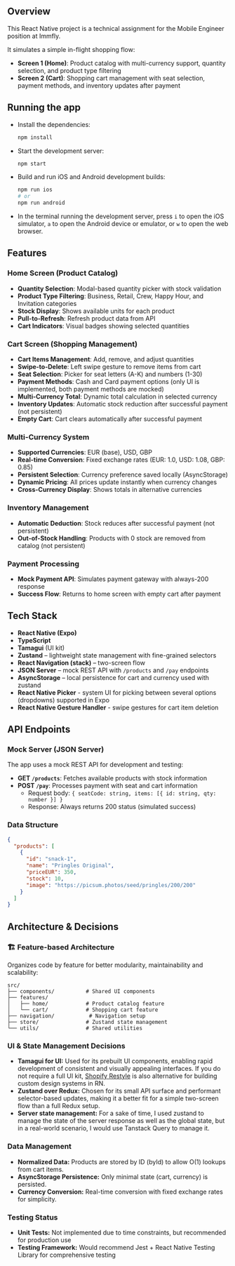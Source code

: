 ## Overview

This React Native project is a technical assignment for the Mobile Engineer position at Immfly.

It simulates a simple in-flight shopping flow:

- **Screen 1 (Home)**: Product catalog with multi-currency support, quantity selection, and product type filtering
- **Screen 2 (Cart)**: Shopping cart management with seat selection, payment methods, and inventory updates after payment

## Running the app

- Install the dependencies:

  ```sh
  npm install
  ```

- Start the development server:

  ```sh
  npm start
  ```

- Build and run iOS and Android development builds:

  ```sh
  npm run ios
  # or
  npm run android
  ```

- In the terminal running the development server, press `i` to open the iOS simulator, `a` to open the Android device or emulator, or `w` to open the web browser.

## Features

### Home Screen (Product Catalog)

- **Quantity Selection**: Modal-based quantity picker with stock validation
- **Product Type Filtering**: Business, Retail, Crew, Happy Hour, and Invitation categories
- **Stock Display**: Shows available units for each product
- **Pull-to-Refresh**: Refresh product data from API
- **Cart Indicators**: Visual badges showing selected quantities

### Cart Screen (Shopping Management)

- **Cart Items Management**: Add, remove, and adjust quantities
- **Swipe-to-Delete**: Left swipe gesture to remove items from cart
- **Seat Selection**: Picker for seat letters (A-K) and numbers (1-30)
- **Payment Methods**: Cash and Card payment options (only UI is implemented, both payment methods are mocked)
- **Multi-Currency Total**: Dynamic total calculation in selected currency
- **Inventory Updates**: Automatic stock reduction after successful payment (not persistent)
- **Empty Cart**: Cart clears automatically after successful payment

### Multi-Currency System

- **Supported Currencies**: EUR (base), USD, GBP
- **Real-time Conversion**: Fixed exchange rates (EUR: 1.0, USD: 1.08, GBP: 0.85)
- **Persistent Selection**: Currency preference saved locally (AsyncStorage)
- **Dynamic Pricing**: All prices update instantly when currency changes
- **Cross-Currency Display**: Shows totals in alternative currencies

### Inventory Management

- **Automatic Deduction**: Stock reduces after successful payment (not persistent)
- **Out-of-Stock Handling**: Products with 0 stock are removed from catalog (not persistent)

### Payment Processing

- **Mock Payment API**: Simulates payment gateway with always-200 response
- **Success Flow**: Returns to home screen with empty cart after payment

## Tech Stack

- **React Native (Expo)**
- **TypeScript**
- **Tamagui** (UI kit)
- **Zustand** – lightweight state management with fine-grained selectors
- **React Navigation (stack)** – two-screen flow
- **JSON Server** – mock REST API with `/products` and `/pay` endpoints
- **AsyncStorage** – local persistence for cart and currency used with zustand
- **React Native Picker** - system UI for picking between several options (dropdowns) supported in Expo
- **React Native Gesture Handler** - swipe gestures for cart item deletion

## API Endpoints

### Mock Server (JSON Server)

The app uses a mock REST API for development and testing:

- **GET `/products`**: Fetches available products with stock information
- **POST `/pay`**: Processes payment with seat and cart information
  - Request body: `{ seatCode: string, items: [{ id: string, qty: number }] }`
  - Response: Always returns 200 status (simulated success)

### Data Structure

```json
{
  "products": [
    {
      "id": "snack-1",
      "name": "Pringles Original",
      "priceEUR": 350,
      "stock": 10,
      "image": "https://picsum.photos/seed/pringles/200/200"
    }
  ]
}
```

## Architecture & Decisions

### 🏗️ Feature-based Architecture

Organizes code by feature for better modularity, maintainability and scalability:

```
src/
├── components/          # Shared UI components
├── features/
│   ├── home/            # Product catalog feature
│   └── cart/            # Shopping cart feature
├── navigation/           # Navigation setup
├── store/               # Zustand state management
└── utils/               # Shared utilities
```

### UI & State Management Decisions

- **Tamagui for UI:** Used for its prebuilt UI components, enabling rapid development of consistent and visually appealing interfaces. If you do not require a full UI kit, [Shopify Restyle](https://github.com/Shopify/restyle) is also alternative for building custom design systems in RN.
- **Zustand over Redux:** Chosen for its small API surface and performant selector-based updates, making it a better fit for a simple two-screen flow than a full Redux setup.
- **Server state management:** For a sake of time, I used zustand to manage the state of the server response as well as the global state, but in a real-world scenario, I would use Tanstack Query to manage it.

### Data Management

- **Normalized Data:** Products are stored by ID (byId) to allow O(1) lookups from cart items.
- **AsyncStorage Persistence:** Only minimal state (cart, currency) is persisted.
- **Currency Conversion:** Real-time conversion with fixed exchange rates for simplicity.

### Testing Status

- **Unit Tests:** Not implemented due to time constraints, but recommended for production use
- **Testing Framework:** Would recommend Jest + React Native Testing Library for comprehensive testing
